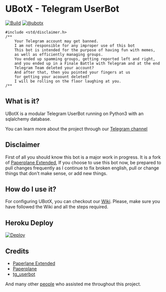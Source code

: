 # UBotX - Telegram UserBot

[![Build](https://github.com/TG-UBotX/TG-UBotX/workflows/FailedChecker/badge.svg?branch=master)](https://github.com/TG-UBotX/TG-UBotX/actions "Build")
[![@ubotx](https://img.shields.io/badge/%F0%9F%92%AC%20Telegram-%40UBotX-blue.svg)](https://telegram.me/TGUBotX)


```
#include <std/disclaimer.h>
/**
    Your Telegram account may get banned.
    I am not responsible for any improper use of this bot
    This bot is intended for the purpose of having fun with memes,
    as well as efficiently managing groups.
    You ended up spamming groups, getting reported left and right,
    and you ended up in a Finale Battle with Telegram and at the end
    Telegram Team deleted your account?
    And after that, then you pointed your fingers at us
    for getting your acoount deleted?
    I will be rolling on the floor laughing at you.
/**
```

## What is it?

UBotX is a modular Telegram UserBot running on Python3 with an sqlalchemy database.

You can learn more about the project through our [Telegram channel](https://t.me/TGUBotX)

## Disclaimer

First of all you should know this bot is a major work in progress. It is a fork of [Paperplane Extended](https://github.com/AvinashReddy3108/PaperplaneExtended), If you choose to use this bot now, be prepared to pull changes frequently as I continue to fix broken english, pull or change things that don't make sense, or add new things.

## How do I use it?

For configuring UBotX, you can checkout our [Wiki](https://tg-ubotx.github.io/). 
Please, make sure you have followed the Wiki and all the steps required.

## Heroku Deploy

[![Deploy](https://www.herokucdn.com/deploy/button.svg)](https://heroku.com/deploy?template=https://github.com/TG-UBotX/TG-UBotX)

## Credits

* [Paperlane Extended](https://github.com/AvinashReddy3108/PaperplaneExtended)
* [Paperplane](https://github.com/RaphielGang/Telegram-UserBot)
* [tg_userbot](https://github.com/watzon/tg_userbot)

And many other <a href="https://github.com/HitaloKun/TG-UBotX/graphs/contributors">people</a> who assisted me throughout this project.
